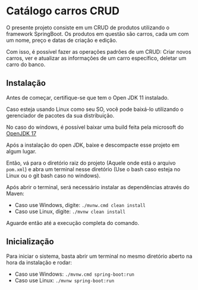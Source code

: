 # Catálogo carros CRUD
O presente projeto consiste em um CRUD de produtos utilizando o framework SpringBoot. Os produtos em questão são carros, cada um com um nome, preço e datas de criação e edição.

Com isso, é possível fazer as operações padrões de um CRUD: Criar novos carros, ver e atualizar as informações de um carro específico, deletar um carro do banco.

## Instalação
Antes de começar, certifique-se que tem o Open JDK 11 instalado.

Caso esteja usando Linux como seu SO, você pode baixá-lo utilizando o gerenciador de pacotes da sua distribuição.

No caso do windows, é possível baixar uma build feita pela microsoft do [OpenJDK 17](https://docs.microsoft.com/en-us/java/openjdk/download#openjdk-17)

Após a instalação do open JDK, baixe e descompacte esse projeto em algum lugar.

Então, vá para o diretório raiz do projeto (Aquele onde está o arquivo `pom.xml`) e abra um terminal nesse diretório (Use o bash caso esteja no Linux ou o git bash caso no windows).

Após abrir o terminal, será necessário instalar as dependências através do Maven:
- Caso use Windows, digite: `./mvnw.cmd clean install`
- Caso use Linux, digite: `./mvnw clean install`

Aguarde então até a execução completa do comando.

## Inicialização

Para iniciar o sistema, basta abrir um terminal no mesmo diretório aberto na hora da instalação e rodar:
- Caso use Windows: `./mvnw.cmd spring-boot:run`
- Caso use Linux: `./mvnw spring-boot:run`


